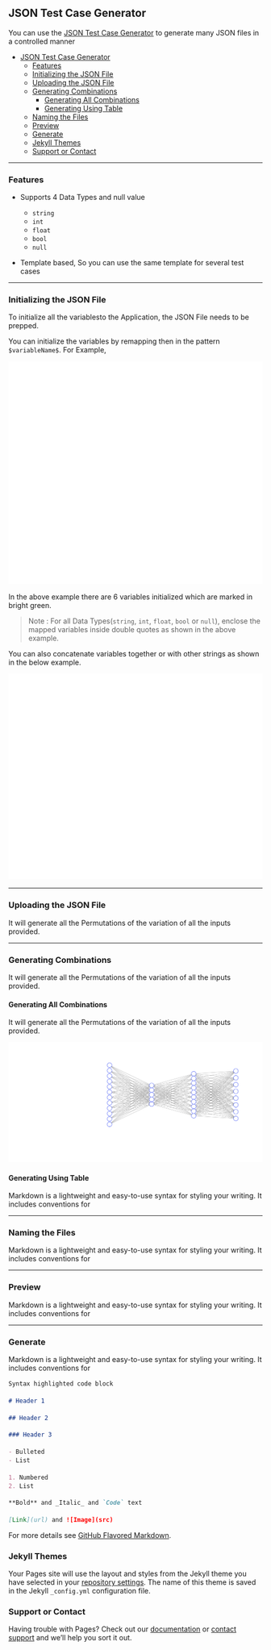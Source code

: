 ## JSON Test Case Generator

You can use the [JSON Test Case Generator](https://github.com/linjorejoy/json-testcase-generator) to generate many JSON files in a controlled manner

- [JSON Test Case Generator](#json-test-case-generator)
  - [Features](#features)
  - [Initializing the JSON File](#initializing-the-json-file)
  - [Uploading the JSON File](#uploading-the-json-file)
  - [Generating Combinations](#generating-combinations)
    - [Generating All Combinations](#generating-all-combinations)
    - [Generating Using Table](#generating-using-table)
  - [Naming the Files](#naming-the-files)
  - [Preview](#preview)
  - [Generate](#generate)
  - [Jekyll Themes](#jekyll-themes)
  - [Support or Contact](#support-or-contact)

---

### Features

- Supports 4 Data Types and null value

  - `string`
  - `int`
  - `float`
  - `bool`
  - `null`

- Template based, So you can use the same template for several test cases

---

### Initializing the JSON File

To initialize all the variablesto the Application, the JSON File needs to be prepped.

You can initialize the variables by remapping then in the pattern `$variableName$`. For Example,

![JSON Example](resources/other_images/jsonexample2.svg)

In the above example there are 6 variables initialized which are marked in bright green.

> Note : For all Data Types(`string`, `int`, `float`, `bool` or `null`), enclose the mapped variables inside double quotes as shown in the above example.

You can also concatenate variables together or with other strings as shown in the below example.

![Image](resources/other_images/jsonexample4.svg)

---

### Uploading the JSON File

It will generate all the Permutations of the variation of all the inputs provided.

---

### Generating Combinations

It will generate all the Permutations of the variation of all the inputs provided.

#### Generating All Combinations

It will generate all the Permutations of the variation of all the inputs provided.

![Image](resources/nn.svg)

#### Generating Using Table

Markdown is a lightweight and easy-to-use syntax for styling your writing. It includes conventions for

---

### Naming the Files

Markdown is a lightweight and easy-to-use syntax for styling your writing. It includes conventions for

---

### Preview

Markdown is a lightweight and easy-to-use syntax for styling your writing. It includes conventions for

---

### Generate

Markdown is a lightweight and easy-to-use syntax for styling your writing. It includes conventions for

```markdown
Syntax highlighted code block

# Header 1

## Header 2

### Header 3

- Bulleted
- List

1. Numbered
2. List

**Bold** and _Italic_ and `Code` text

[Link](url) and ![Image](src)
```

For more details see [GitHub Flavored Markdown](https://guides.github.com/features/mastering-markdown/).

### Jekyll Themes

Your Pages site will use the layout and styles from the Jekyll theme you have selected in your [repository settings](https://github.com/linjorejoy/json-testcase-generator/settings/pages). The name of this theme is saved in the Jekyll `_config.yml` configuration file.

### Support or Contact

Having trouble with Pages? Check out our [documentation](https://docs.github.com/categories/github-pages-basics/) or [contact support](https://support.github.com/contact) and we’ll help you sort it out.
